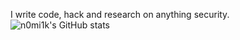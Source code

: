I write code, hack and research on anything security.  
![n0mi1k's GitHub stats](https://github-readme-stats.vercel.app/api?username=n0mi1k&show_icons=true&theme=highcontrast&hide=prs&hide_rank=true)

